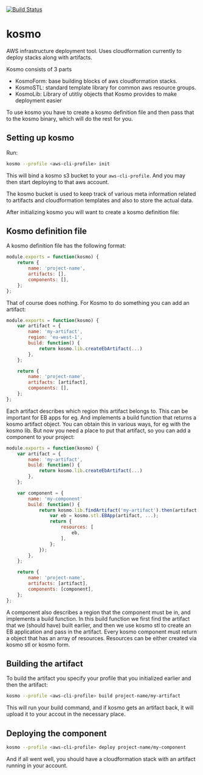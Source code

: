 [![Build Status](https://travis-ci.org/aliak00/kosmo.svg?branch=master)](https://travis-ci.org/aliak00/kosmo)

kosmo
====

AWS infrastructure deployment tool. Uses cloudformation currently to deploy stacks along with artifacts.

Kosmo consists of 3 parts

- KosmoForm: base building blocks of aws cloudformation stacks.
- KosmoSTL: standard template library for common aws resource groups.
- KosmoLib: Library of utitliy objects that Kosmo provides to make deployment easier

To use kosmo you have to create a kosmo definition file and then pass that to the kosmo binary, which will do the rest for you.

## Setting up kosmo

Run:
```bash
kosmo --profile <aws-cli-profile> init
```

This will bind a kosmo s3 bucket to your `aws-cli-profile`. And you may then start deploying to that aws account.

The kosmo bucket is used to keep track of various meta information related to artifacts and cloudformation templates
and also to store the actual data.

After initializing kosmo you will want to create a kosmo definition file:

## Kosmo definition file

A kosmo definition file has the following format:

```javascript
module.exports = function(kosmo) {
    return {
        name: 'project-name',
        artifacts: [],
        components: [],
    };
};
```

That of course does nothing. For Kosmo to do something you can add an artifact:

```javascript
module.exports = function(kosmo) {
    var artifact = {
        name: 'my-artifact',
        region: 'eu-west-1',
        build: function() {
            return kosmo.lib.createEbArtifact(...)
        },
    };

    return {
        name: 'project-name',
        artifacts: [artifact],
        components: [],
    };
};
```

Each artifact describes which region this artifact belongs to. This can be important for EB apps for eg. And implements a build function that returns a kosmo artifact object. You can obtain this in various ways, for eg with the kosmo lib. But now you need a place to put that artifact, so you can add a component to your project:

```javascript
module.exports = function(kosmo) {
    var artifact = {
        name: 'my-artifact',
        build: function() {
            return kosmo.lib.createEbArtifact(...)
        },
    };

    var component = {
        name: 'my-component'
        build: function() {
            return kosmo.lib.findArtifact('my-artifact').then(artifact => {
                var eb = kosmo.stl.EBApp(artifact, ...);
                return {
                    resources: [
                        eb,
                    ],
                };
            });
        },
    };

    return {
        name: 'project-name',
        artifacts: [artifact],
        components: [component],
    };
};
```
A component also describes a region that the component must be in, and implements a build function. In this build function we first find the artifact that we (should have) built earlier, and then we use kosmo stl to create an EB application and pass in the artifact. Every kosmo component must return a object that has an array of resources. Resources can be either created via kosmo stl or kosmo form.

## Building the artifact

To build the artifact you specify your profile that you initialized earlier and then the artifact:

```bash
kosmo --profile <aws-cli-profile> build project-name/my-artifact
```

This will run your build command, and if kosmo gets an artifact back, it will upload it to your accout in the necessary place.

## Deploying the component

```bash
kosmo --profile <aws-cli-profile> deploy project-name/my-component
```

And if all went well, you should have a cloudformation stack with an artifact running in your account.
